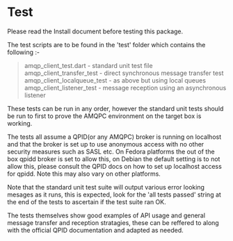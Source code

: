 Test
==

Please read the Install document before testing this package.

The test scripts are to be found in the 'test' folder which contains the following :-

>amqp_client_test.dart - standard unit test file
>amqp_client_transfer_test - direct synchronous message transfer test
>amqp_client_localqueue_test - as above but using local queues
>amqp_client_listener_test - message reception using an asynchronous listener

These tests can be run in any order, however the standard unit tests should be run to first
to prove the AMQPC environment on the target box is working.

The tests all assume a QPID(or any AMQPC) broker is running on localhost and that the broker is set up to use anonymous access with no other security measures such as SASL etc.
On Fedora platforms the out of the box qpidd broker is set to allow this, on Debian the default setting is to not allow this, please consult the QPID docs on how to set up localhost access for qpidd. Note this may also vary on other platforms.

Note that the standard unit test suite will output various error looking mesages as it runs, this is expected, look for the 'all tests passed' string at the end of the tests to ascertain if the test suite ran OK.

The tests themselves show good examples of API usage and general message transfer and reception stratagies, these can be reffered to along with the official QPID documentation and adapted as needed.